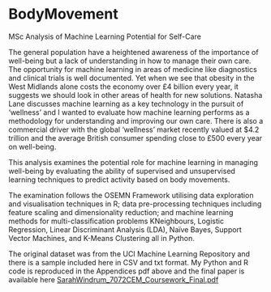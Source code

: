 # BodyMovement
MSc Analysis of Machine Learning Potential for Self-Care

The general population have a heightened awareness of the importance of well-being but a lack of understanding in how to manage their own care. The opportunity for machine learning in areas of medicine like diagnostics and clinical trials is well documented. Yet when we see that obesity in the West Midlands alone costs the economy over £4 billion every year, it suggests we should look in other areas of health for new solutions. 
Natasha Lane discusses machine learning as a key technology in the pursuit of ‘wellness’ and I wanted to evaluate how machine learning performs as a methodology for understanding and improving our own care. There is also a commercial driver with the global ‘wellness’ market recently valued at $4.2 trillion and the average British consumer spending close to £500 every year on well-being. 

This analysis examines the potential role for machine learning in managing well-being by evaluating the ability of supervised and unsupervised learning techniques to predict activity based on body movements. 

The examination follows the OSEMN Framework utilising data exploration and visualisation techniques in R; data pre-processing techniques including feature scaling and dimensionality reduction; and machine learning methods for multi-classification problems KNeighbours, Logistic Regression, Linear Discriminant Analysis (LDA), Naïve Bayes, Support Vector Machines, and K-Means Clustering all in Python.

The original dataset was from the UCI Machine Learning Repository and there is a sample included here in CSV and txt format. My Python and R code is reproduced in the Appendices pdf above and the final paper is available here [SarahWindrum_7072CEM_Coursework_Final.pdf](https://github.com/SarahWindrum/bodymovement/files/10579179/SarahWindrum_7072CEM_Coursework_Final.pdf)
